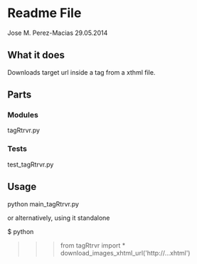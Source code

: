 # Readme File
Jose M. Perez-Macias
29.05.2014

## What it does
Downloads target url inside a tag from a xthml file.

## Parts
### Modules
tagRtrvr.py

### Tests
test_tagRtrvr.py

## Usage
python main_tagRtrvr.py

or alternatively, using it standalone

$ python
>>>from tagRtrvr import *
>>>download_images_xhtml_url('http://...xhtml')

